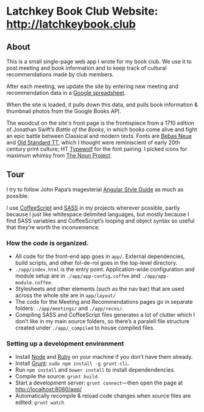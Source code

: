 # Latchkey Book Club Website: http://latchkeybook.club

## About
This is a small single-page web app I wrote for my book club. We use it to post meeting and book information and to keep track of cultural recommendations made by club members.

After each meeting, we update the site by entering new meeting and recommendation data in a [Google spreadsheet](https://docs.google.com/spreadsheets/d/1JBruoPcv0lNNLqP8MtLgtLPYubHREutb1xZTmR0WMdE/edit#gid=0).

When the site is loaded, it pulls down this data, and pulls book information & thumbnail photos from the Google Books API.

The woodcut on the site's front page is the frontispiece from a 1710 edition of Jonathan Swift’s _Battle of the Books_, in which books come alive and fight an epic battle between Classical and modern texts. Fonts are [Bebas Neue](https://www.fontsquirrel.com/fonts/bebas-neue) and [Old Standard TT](https://www.fontsquirrel.com/fonts/old-standard-tt), which I thought were reminiscient of early 20th century print culture; HT [Typewolf](https://www.typewolf.com/) for the font pairing. I picked icons for maximum whimsy from [The Noun Project](https://thenounproject.com/).

## Tour

I try to follow John Papa’s magesterial [Angular Style Guide](https://github.com/johnpapa/angular-styleguide/blob/master/a1/README.md) as much as possible.

I use [CoffeeScript](http://coffeescript.org) and [SASS](http://sass-lang.com) in my projects wherever possible, partly because I just like whitespace delimited languages, but mostly because I find SASS variables and CoffeeScript’s looping and object syntax so useful that they’re worth the inconvenience.

### How the code is organized.
* All code for the front-end app goes in `app/`. External dependencies, build scripts, and other fol-de-rol goes in the top-level directory.
* `./app/index.html` is the entry point. Application-wide configuration and module setup are in `./app/app-config.coffee` and `./app/app-module.coffee`.
* Stylesheets and other elements (such as the nav bar) that are used across the whole site are in `app/layout/`
* The code for the Meeting and Recommendations pages go in separate folders: `./app/meetings/` and `./app/recos/`.
* Compiling SASS and CoffeeScript files generates a lot of clutter which I don’t like in my main source folders, so there’s a paralell file structure created under `./app/_compiled` to house compiled files.

### Setting up a development environment

* Install [Node](https://nodejs.org/) and [Ruby]([https://www.ruby-lang.org/) on your machine if you don’t have them already.
* Install [Grunt](http://gruntjs.com/): `sudo npm install -g grunt-cli`.
* Run `npm install` and `bower install` to install dependendencies.
* Compile the source: `grunt build`.
* Start a development server: `grunt connect`—then open the page at [http://localhost:8080/app/](http://localhost:8080/app/)
* Automatically recompile & reload code changes when source files are edited: `grunt watch`



